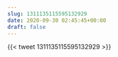 ```yaml
---
slug: 1311135115595132929
date: 2020-09-30 02:45:45+00:00
draft: false
---
```


{{< tweet 1311135115595132929 >}}
